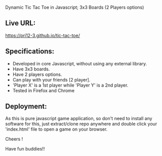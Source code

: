 Dynamic Tic Tac Toe in Javascript; 3x3 Boards (2 Players options)


## Live URL: 
https://pri12-3.github.io/tic-tac-toe/


## Specifications:
- Developed in core Javascript, without using any external library.
- Have 3x3 boards.
- Have 2 players options.
- Can play with your friends [2 player].
- 'Player X' is a 1st player while 'Player Y' is a 2nd player.
- Tested in Firefox and Chrome


## Deployment:

As this is pure javascript game application, so don't need to install any software for this, just extract/clone repo anywhere and double click your 'index.html' file to open a game on your browser.


Cheers ! 

Have fun buddies!!
